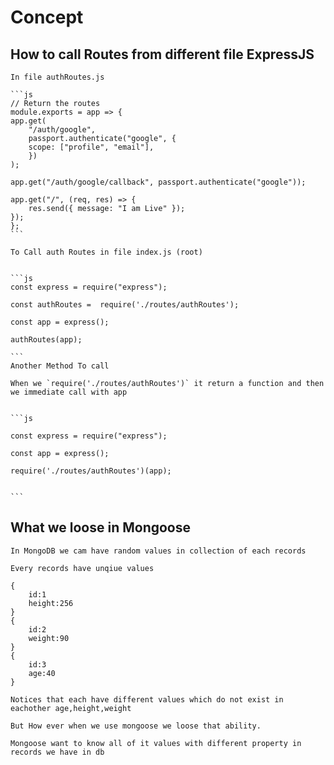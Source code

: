 # Concept

## How to call Routes from different file ExpressJS

    In file authRoutes.js

    ```js
    // Return the routes
    module.exports = app => {
    app.get(
        "/auth/google",
        passport.authenticate("google", {
        scope: ["profile", "email"],
        })
    );

    app.get("/auth/google/callback", passport.authenticate("google"));

    app.get("/", (req, res) => {
        res.send({ message: "I am Live" });
    });
    };
    ```

    To Call auth Routes in file index.js (root)


    ```js
    const express = require("express");
    
    const authRoutes =  require('./routes/authRoutes');
    
    const app = express(); 
    
    authRoutes(app);

    ```
    Another Method To call

    When we `require('./routes/authRoutes')` it return a function and then we immediate call with app


    ```js
    
    const express = require("express");
    
    const app = express(); 
    
    require('./routes/authRoutes')(app);
    
    
    ```

## What we loose in Mongoose

    In MongoDB we cam have random values in collection of each records 

    Every records have unqiue values

    {
        id:1
        height:256
    } 
    {
        id:2
        weight:90
    } 
    {
        id:3
        age:40
    } 
    
    Notices that each have different values which do not exist in eachother age,height,weight

    But How ever when we use mongoose we loose that ability.

    Mongoose want to know all of it values with different property in records we have in db 

